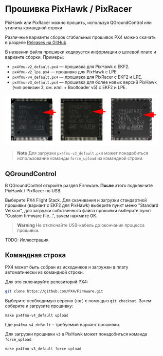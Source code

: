 Прошивка PixHawk / PixRacer
===

PixHawk или PixRacer можно прошить, используя QGroundControl или утилиты командной строки.

Различные варианты сборок стабильных прошивок PX4 можно скачать в разделе [Releases на GitHub](https://github.com/PX4/Firmware/releases).

В названии файла прошивки кодируется информации о целевой плате и варианте сборки. Примеры:

* `px4fmu-v2_default.px4` — прошивка для PixHawk с EKF2.
* `px4fmu-v2_lpe.px4` — прошивка для PixHawk с LPE.
* `px4fmu-v4_default.px4` — прошивка для PixRacer с EKF2 и LPE.
* `px4fmu-v3_default.px4` — прошивка для более новых версий PixHawk (чип ревизии 3, см. илл. + Bootloader v5) с EKF2 и LPE.

![](assets/stmrev.jpg)

> **Note** Для загрузки `px4fmu-v3_default.px4` может понадобиться использование команды `force_upload` из командной строки.

QGroundControl
---

В QGroundControl откройте раздел Firmware. **После** этого подключите PixHawk / PixRacer по USB.

Выберите PX4 Flight Stack. Для скачивания и загрузки стандартной прошивки (вариант с EKF2 для PixHawk) выберите пункт меню "Standard Version", для загрузки собственного файла прошивки выберите пункт "Custom firmware file...", зачем нажмите OK.

> **Warning** Не отключайте USB-кабель до окончания процесса прошивки.

TODO: Иллюстрация.

Командная строка
---

PX4 может быть собран из исходников и загружен в плату автоматически из командной строки.

Для это склонируйте репозиторий PX4:

```bash
git clone https://github.com/PX4/Firmware.git
```

Выберите необходимую версию (тэг) с помощью `git checkout`. Затем соберите и загрузите прошивку:

```
make px4fmu-v4_default upload
```

Где `px4fmu-v4_default` – требуемый вариант прошивки.

Для загрузки прошивки `v3` в PixHawk может понадобиться команда `force_upload`:

```
make px4fmu-v3_default force-upload
```

